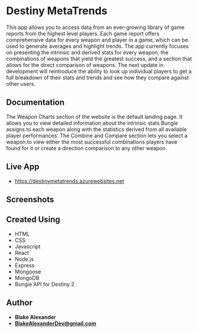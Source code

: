 # Destiny MetaTrends

This app allows you to access data from an ever-growing library of game reports from the highest level players.  Each game report offers comprehensive data for every weapon and player in a game, which can be used to generate averages and highlight trends.  The app currently focuses on presenting the intrinsic and derived stats for every weapon, the combinations of weapons that yield the greatest success, and a section that allows for the direct comparison of weapons.  The next update in development will reintroduce the ability to look up individual players to get a full breakdown of their stats and trends and see how they compare against other users.

## Documentation 

The Weapon Charts section of the website is the default landing page.  It allows you to view detailed information about the intrinsic stats Bungie assigns to each weapon along with the statistics derived from all available player performances.  The Combine and Compare section lets you select a weapon to view either the most successful combinations players have found for it or create a direction comparison to any other weapon.

## Live App

- https://destinymetatrends.azurewebsites.net

## Screenshots


## Created Using

* HTML
* CSS
* Javascript
* React
* Node.js
* Express
* Mongoose
* MongoDB
* Bungie API for Destiny 2

## Author

* **Blake Alexander**
* **BlakeAlexanderDev@gmail.com**